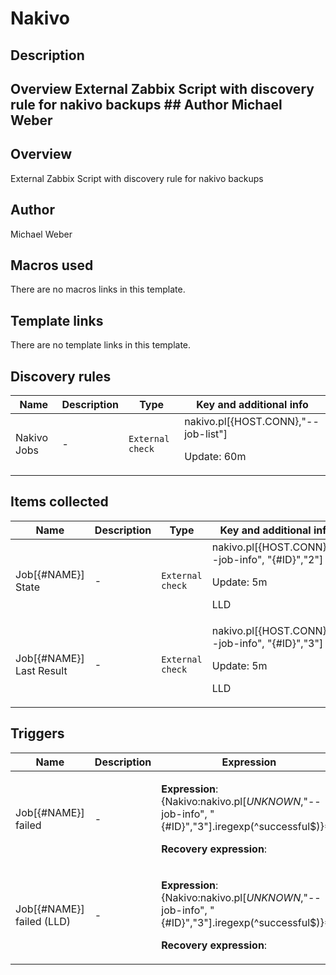 # Nakivo

## Description

## Overview External Zabbix Script with discovery rule for nakivo backups ## Author Michael Weber 

## Overview

External Zabbix Script with discovery rule for nakivo backups



## Author

Michael Weber

## Macros used

There are no macros links in this template.

## Template links

There are no template links in this template.

## Discovery rules

|Name|Description|Type|Key and additional info|
|----|-----------|----|----|
|Nakivo Jobs|<p>-</p>|`External check`|nakivo.pl[{HOST.CONN},"--job-list"]<p>Update: 60m</p>|
## Items collected

|Name|Description|Type|Key and additional info|
|----|-----------|----|----|
|Job[{#NAME}] State|<p>-</p>|`External check`|nakivo.pl[{HOST.CONN},"--job-info", "{#ID}","2"]<p>Update: 5m</p><p>LLD</p>|
|Job[{#NAME}] Last Result|<p>-</p>|`External check`|nakivo.pl[{HOST.CONN},"--job-info", "{#ID}","3"]<p>Update: 5m</p><p>LLD</p>|
## Triggers

|Name|Description|Expression|Priority|
|----|-----------|----------|--------|
|Job[{#NAME}] failed|<p>-</p>|<p>**Expression**: {Nakivo:nakivo.pl[*UNKNOWN*,"--job-info", "{#ID}","3"].iregexp(^successful$)}=0</p><p>**Recovery expression**: </p>|warning|
|Job[{#NAME}] failed (LLD)|<p>-</p>|<p>**Expression**: {Nakivo:nakivo.pl[*UNKNOWN*,"--job-info", "{#ID}","3"].iregexp(^successful$)}=0</p><p>**Recovery expression**: </p>|warning|
